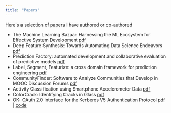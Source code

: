 ```yaml
---
title: "Papers"
---
```


Here's a selection of papers I have authored or co-authored

* The Machine Learning Bazaar: Harnessing the ML Ecosystem for Effective System Development [pdf](https://arxiv.org/abs/1905.08942)
* Deep Feature Synthesis: Towards Automating Data Science Endeavors [pdf](/papers/DSAA_DSM_2015.pdf)
* Prediction Factory: automated development and collaborative evaluation of predictive models [pdf](https://arxiv.org/abs/1811.11960)
* Label, Segment, Featurize: a cross domain framework for prediction engineering [pdf](/papers/DSAA_LSF_2016.pdf)
* CommunityFinder: Software to Analyze Communities that Develop in MOOC Discussion Forums [pdf](/papers/community_finder.pdf)
* Activity Classification using Smartphone Accelerometer Data [pdf](/papers/activity_classification.pdf)
* ColorCrack: Identifying Cracks in Glass [pdf](/papers/color_crack.pdf)
* OK: OAuth 2.0 interface for the Kerberos V5 Authentication Protocol [pdf](/papers/ok_server.pdf) | [code](https://github.com/bfaviero/ok)
